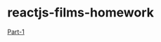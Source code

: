 # reactjs-films-homework
[Part-1](https://travis-ci.org/ViktorNA/reactjs-films-homework.svg?branch=Part-1)
